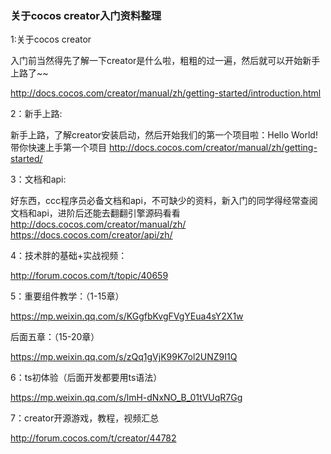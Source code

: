 ### 关于cocos creator入门资料整理
  
1:关于cocos creator

入门前当然得先了解一下creator是什么啦，粗粗的过一遍，然后就可以开始新手上路了~~

http://docs.cocos.com/creator/manual/zh/getting-started/introduction.html

2：新手上路:

新手上路，了解creator安装启动，然后开始我们的第一个项目啦：Hello World!
带你快速上手第一个项目
http://docs.cocos.com/creator/manual/zh/getting-started/

3：文档和api:

好东西，ccc程序员必备文档和api，不可缺少的资料，新入门的同学得经常查阅文档和api，进阶后还能去翻翻引擎源码看看
http://docs.cocos.com/creator/manual/zh/
https://docs.cocos.com/creator/api/zh/

4：技术胖的基础+实战视频：

http://forum.cocos.com/t/topic/40659

5：重要组件教学：（1-15章）

https://mp.weixin.qq.com/s/KGgfbKvgFVgYEua4sY2X1w

   后面五章：（15-20章）

https://mp.weixin.qq.com/s/zQq1gVjK99K7ol2UNZ9I1Q

6：ts初体验（后面开发都要用ts语法）

https://mp.weixin.qq.com/s/lmH-dNxNO_B_01tVUqR7Gg

7：creator开源游戏，教程，视频汇总

http://forum.cocos.com/t/creator/44782
